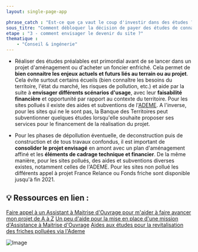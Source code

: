 ```yaml
---
layout: single-page-app

phrase_catch : "Est-ce que ça vaut le coup d'investir dans des études ?"
sous_titre: "Comment débloquer la décision de payer des études de connaissance et diagnostics, préalables à toute conception de projet sur la friche, en pressentant son opportunité et sa faisabilité technique et financière ?"
etape : "3 - comment envisager le devenir du site ?"
thematique :
    - "Conseil & ingénerie"
---
```


- Réaliser des études préalables est primordial avant de se lancer dans un projet d'aménagement ou d'acheter un foncier enfriché. Cela permet de **bien connaitre les enjeux actuels et futurs liés au terrain ou au projet**. Cela évite surtout certains écueils (bien connaître les besoins du territoire, l'état du marché, les risques de pollution, etc.) et aide par la suite à **envisager différents scénarios d'usage**, avec leur **faisabilité financière** et opportunité par rapport au contexte du territoire. Pour les sites pollués il existe des aides et subventions de l'[ADEME](https://betagouv.github.io/urbanvitaliz/TMP_resources/ademe_plan_gestion). A l'inverse, pour les sites qui ne le sont pas, la Banque des Territoires peut subventionner quelques études lorsqu'elle souhaite proposer ses services pour le financement de la réalisation du projet.

- Pour les phases de dépollution éventuelle, de deconstruction puis de construction et de tous travaux confondus, il est important de **consolider le projet envisagé** en amont avec un plan d'aménagement affiné et les **éléments de cadrage technique et financier**. De la même manière, pour les sites pollués, des aides et subventions diverses existes, notamment celles de l'ADEME. Pour les sites non pollué les différents appel à projet France Relance ou Fonds friche sont disponible jusqu'à fin 2021.

## 💡 Ressources en lien :

[Faire appel à un Assistant à Maitrise d'Ouvrage pour m'aider à faire avancer mon projet de A à Z](https://betagouv.github.io/urbanvitaliz/TMP_resources/AMO)
[Un peu d'aide pour la mise en place d'une mission d'Assistance à Maitrise d'Ouvrage](https://betagouv.github.io/urbanvitaliz/TMP_resources/CDC_AMO)
[Aides aux études pour la revitalisation des friches polluées via l'Ademe](https://betagouv.github.io/urbanvitaliz/TMP_resources/ademe_plan_gestion)


![Image](./static/schema_etudes_projet.png)


